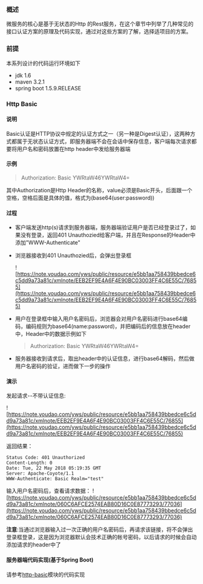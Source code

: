### 概述
微服务的核心是基于无状态的Http 的Rest服务，在这个章节中列举了几种常见的接口认证方案的原理及代码实现，通过对这些方案的了解，选择适项目的方案。

### 前提
本系列设计的代码运行环境如下
- jdk 1.6
- maven 3.2.1
- spring boot 1.5.9.RELEASE

### Http Basic
#### 说明
Basic认证是HTTP协议中规定的认证方式之一（另一种是Digest认证），这两种方式都属于无状态认证方式，即服务器端不会在会话中保存信息，客户端每次请求都要将用户名和密码放置在http header中发给服务器端

#### 示例
> Authorization: Basic YWRtaW46YWRtaW4= 

其中Authorization是Http  Header的名称，value必须是Basic开头，后面跟一个空格，空格后面是具体的值，格式为(base64(user:password))

#### 过程
- 客户端发送http(s)请求到服务器端，服务器端验证用户是否已经登录过了，如果没有登录，返回401 Unauthozied给客户端，并且在Response的Header中添加"WWW-Authenticate"
- 浏览器接收到401 Unauthozied后，会弹出登录框

    ![https://note.youdao.com/yws/public/resource/e5bb1aa758439bbedce6c5dd9a73a81c/xmlnote/EEB2EF9E4A6F4E90BC03003FF4C6E55C/76855](https://note.youdao.com/yws/public/resource/e5bb1aa758439bbedce6c5dd9a73a81c/xmlnote/EEB2EF9E4A6F4E90BC03003FF4C6E55C/76855)
- 用户在登录框中输入用户名密码后，浏览器会对用户名密码进行base64编码，编码规则为base64(name:password)，并把编码后的信息放在header中，Header中的数据示例如下
    > Authorization: Basic YWRtaW46YWRtaW4=
- 服务器接收到请求后，取出header中的认证信息，进行base64解码，然后做用户名密码的验证，进而做下一步的操作
#### 演示
发起请求--不带认证信息:

![https://note.youdao.com/yws/public/resource/e5bb1aa758439bbedce6c5dd9a73a81c/xmlnote/EEB2EF9E4A6F4E90BC03003FF4C6E55C/76855](https://note.youdao.com/yws/public/resource/e5bb1aa758439bbedce6c5dd9a73a81c/xmlnote/EEB2EF9E4A6F4E90BC03003FF4C6E55C/76855)


返回结果：
```
Status Code: 401 Unauthorized
Content-Length: 0
Date: Tue, 22 May 2018 05:19:35 GMT
Server: Apache-Coyote/1.1
WWW-Authenticate: Basic Realm="test"
```

输入用户名密码后，查看请求数据：
![https://note.youdao.com/yws/public/resource/e5bb1aa758439bbedce6c5dd9a73a81c/xmlnote/060C6AFCE2574EAB80D16C0E87773293/77036](https://note.youdao.com/yws/public/resource/e5bb1aa758439bbedce6c5dd9a73a81c/xmlnote/060C6AFCE2574EAB80D16C0E87773293/77036)

**注意**:当通过浏览器输入过一次正确的用户名密码后，再请求该链接，将不会弹出登录框登录，这是因为浏览器默认会技术正确的帐号密码，以后请求的时候会自动添加请求的header中了

#### 服务器端代码实现(基于Spring Boot)
请参考[http-basic](https://github.com/kwang2003/rest-auth/tree/master/http-basic)模块的代码实现